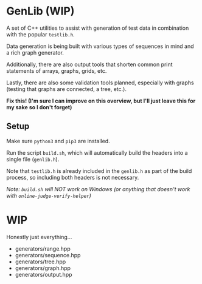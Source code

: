 # GenLib (WIP)

A set of C++ utilities to assist with generation of test data in combination with the popular `testlib.h`.

Data generation is being built with various types of sequences in mind and a rich
graph generator.

Additionally, there are also output tools that shorten common print 
statements of arrays, graphs, grids, etc.

Lastly, there are also some validation tools planned, especially with graphs (testing that graphs are connected, a tree, etc.).

**Fix this! (I'm sure I can improve on this overview, but I'll just leave this for my sake so I don't forget)**

## Setup

Make sure `python3` and `pip3` are installed.

Run the script `build.sh`, which will automatically build the headers into a single file (`genlib.h`).

Note that `testlib.h` is already included in the `genlib.h` as part of the build process, so including both headers is not necessary.

*Note: `build.sh` will NOT work on Windows (or anything that doesn't work 
with `online-judge-verify-helper`)*

# WIP

Honestly just everything...

* generators/range.hpp
* generators/sequence.hpp
* generators/tree.hpp
* generators/graph.hpp
* generators/output.hpp
